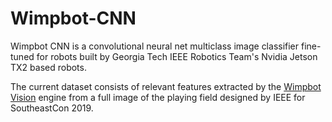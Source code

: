 # Wimpbot-CNN
Wimpbot CNN is a convolutional neural net multiclass image classifier fine-tuned for robots built by Georgia Tech IEEE Robotics Team's Nvidia Jetson TX2 based robots.

The current dataset consists of relevant features extracted by the <a href = "https://github.com/AnujSaharan/Wimpbot-Vision">Wimpbot Vision</a> engine from a full image of the playing field designed by IEEE for SoutheastCon 2019.
